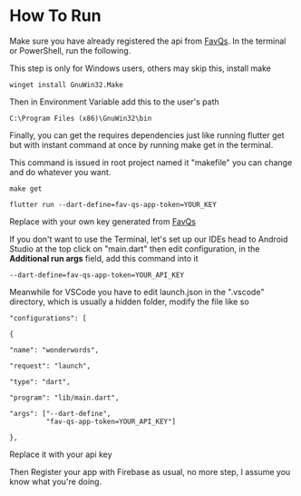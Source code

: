 # How To Run

Make sure you have already registered the api from [FavQs](https://favqs.com/api_keys).
In the terminal or PowerShell, run the following.

This step is only for Windows users, others may skip this,
install make

    winget install GnuWin32.Make

Then in Environment Variable add this to the user's path

    C:\Program Files (x86)\GnuWin32\bin

<!-- Get Dependency -->

Finally, you can get the requires dependencies just like running flutter get but with instant command at once by running make get in the terminal.

This command is issued in root project named it "makefile" you can change and do whatever you want.

`make get`

    flutter run --dart-define=fav-qs-app-token=YOUR_KEY

Replace with your own key generated from [FavQs](https://favqs.com/api_keys)

If you don't want to use the Terminal, let's set up our IDEs
head to Android Studio at the top click on "main.dart" then edit configuration, in the **Additional run args** field, add this command into it

    --dart-define=fav-qs-app-token=YOUR_API_KEY

Meanwhile for VSCode you have to edit launch.json in the ".vscode" directory, which is usually a hidden folder, modify the file like so

    "configurations": [

    {

    "name": "wonderwords",

    "request": "launch",

    "type": "dart",

    "program": "lib/main.dart",

    "args": ["--dart-define",
    		 "fav-qs-app-token=YOUR_API_KEY"]

    },

Replace it with your api key

Then Register your app with Firebase as usual, no more step, I assume you know what you're doing.

